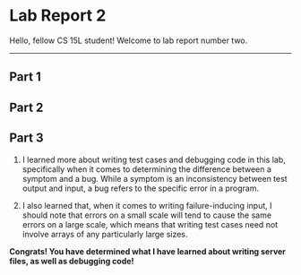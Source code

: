 # Lab Report 2
Hello, fellow CS 15L student! Welcome to lab report number two.

---

## Part 1


## Part 2


## Part 3

1) I learned more about writing test cases and debugging code in this lab, specifically when it comes to determining the difference between
a symptom and a bug. While a symptom is an inconsistency between test output and input, a bug refers to the specific error in a program.

2) I also learned that, when it comes to writing failure-inducing input, I should note that errors on a small scale will tend to cause 
the same errors on a large scale, which means that writing test cases need not involve arrays of any particularly large sizes.

**Congrats! You have determined what I have learned about writing server files, as well as debugging code!**
